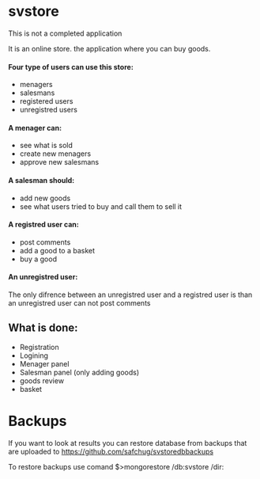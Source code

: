 # svstore

This is not a completed application

It is an online store. the application where you can buy goods.

#### Four type of users can use this store:
- menagers
- salesmans
- registered users
- unregistred users

#### A menager can:
- see what is sold
- create new menagers 
- approve new salesmans 
 
#### A salesman should:
- add new goods
- see what users tried to buy and call them to sell it

#### A registred user can:
- post comments
- add a good to a basket
- buy a good 

#### An unregistred user:
The only difrence between an unregistred user and a registred user is than an unregistred user can not post comments 

## What is done: 
- Registration
- Logining
- Menager panel
- Salesman panel (only adding goods) 
- goods review
- basket

# Backups
If you want to look at results you can restore database from backups that are uploaded to
https://github.com/safchug/svstoredbbackups 

To restore backups use comand $>mongorestore /db:svstore /dir:<dowloadded dir>